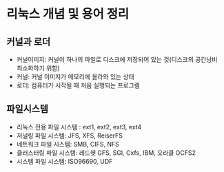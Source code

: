 # 리눅스 개념 및 용어 정리
####
##  커널과 로더
- 커널이미지: 커널이 하나의 파일로 디스크에 저장되어 있는 것(디스크의 공간낭비 최소화하기 위함)
- 커널: 커널 이미지가 메모리에 올라와 있는 상태
- 로더: 컴퓨터가 시작될 때 처음 실행되는 프로그램


## 파일시스템
- 리눅스 전용 파일 시스템 : ext1, ext2, ext3, ext4
- 저널링 파일 시스템: JFS, XFS, ReiserFS
- 네트워크 파일 시스템: SMB, CIFS, NFS
- 클러스터링 파일 시스템: 레드헷 GFS, SGI, Cxfs, IBM, 오라클 OCFS2
- 시스템 파일 시스템: ISO96690, UDF
